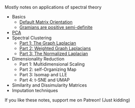 Mostly notes on applications of spectral theory

- Basics
   - [Default Matrix Orientation](https://kalngyk.github.io/doc/Default%20Matrix%20Orientation.pdf)
   - [Gramians are positive semi-definite](https://kalngyk.github.io/doc/Gramians%20are%20PSD.pdf)
- [PCA](https://kalngyk.github.io/doc/Spectral%20theory%20basis%20of%20PCA.pdf)
- Spectral Clustering
   - [Part 1: The Graph Laplacian](https://kalngyk.github.io/doc/Spectral%20Clustering%20Pt1.pdf)
   - [Part 2: Weighted Graph Laplacians](https://kalngyk.github.io/doc/Spectral%20Clustering%20Pt2.pdf)
   - [Part 3: The Normalized Laplacian](https://kalngyk.github.io/doc/Spectral%20Clustering%20Pt3.pdf)
- Dimensionality Reduction
   - Part 1: Multidimensional Scaling
   - Part 2: self-Organizing Map
   - Part 3: Isomap and LLE
   - Part 4: t-SNE and UMAP 
- Similarity and Dissimularity Matrices
- Imputation techniques

If you like these notes, support me on Patreon! (Just kidding)
